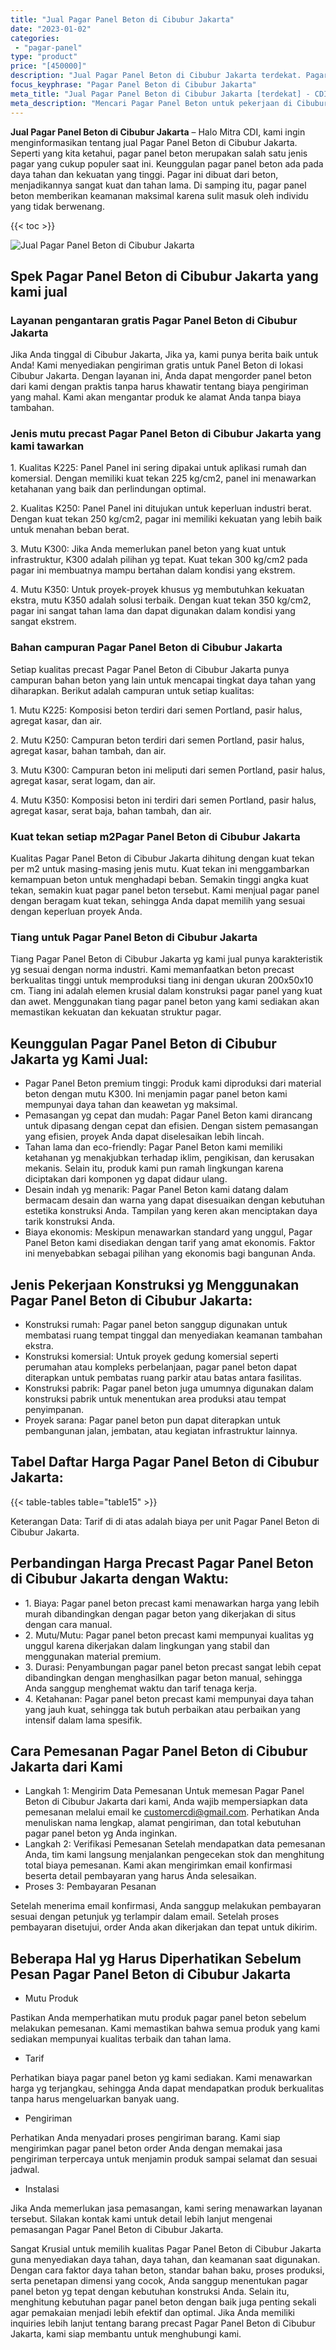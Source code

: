 ```yaml
---
title: "Jual Pagar Panel Beton di Cibubur Jakarta"
date: "2023-01-02"
categories:
 - "pagar-panel"
type: "product"
price: "[450000]"
description: "Jual Pagar Panel Beton di Cibubur Jakarta terdekat. Pagar Panel Beton ini sering diaplikasikan dalam project pembangunan sebagai pembatas area yang tahan lama dan awet. Hubungi kami untuk informasi lebih lanjut."
focus_keyphrase: "Pagar Panel Beton di Cibubur Jakarta"
meta_title: "Jual Pagar Panel Beton di Cibubur Jakarta [terdekat] - CDI"
meta_description: "Mencari Pagar Panel Beton untuk pekerjaan di Cibubur Jakarta? Kami menyediakan Pagar Panel Beton berkualitas untuk pagar lahan. Segera dapatkan penawaran terbaik sekarang."
---
```


**Jual Pagar Panel Beton di Cibubur Jakarta** – Halo Mitra CDI, kami ingin menginformasikan tentang jual Pagar Panel Beton di Cibubur Jakarta. Seperti yang kita ketahui, pagar panel beton merupakan salah satu jenis pagar yang cukup populer saat ini. Keunggulan pagar panel beton ada pada daya tahan dan kekuatan yang tinggi. Pagar ini dibuat dari beton, menjadikannya sangat kuat dan tahan lama. Di samping itu, pagar panel beton memberikan keamanan maksimal karena sulit masuk oleh individu yang tidak berwenang.

{{< toc >}}

![Jual Pagar Panel Beton di Cibubur Jakarta](/images/pagar-panel/pagar-panel-23.jpg)

## Spek Pagar Panel Beton di Cibubur Jakarta yang kami jual

### Layanan pengantaran gratis Pagar Panel Beton di Cibubur Jakarta

Jika Anda tinggal di Cibubur Jakarta, Jika ya, kami punya berita baik untuk Anda! Kami menyediakan pengiriman gratis untuk Panel Beton di lokasi Cibubur Jakarta. Dengan layanan ini, Anda dapat mengorder panel beton dari kami dengan praktis tanpa harus khawatir tentang biaya pengiriman yang mahal. Kami akan mengantar produk ke alamat Anda tanpa biaya tambahan.

### Jenis mutu precast Pagar Panel Beton di Cibubur Jakarta yang kami tawarkan

1\. Kualitas K225: Panel Panel ini sering dipakai untuk aplikasi rumah dan komersial. Dengan memiliki kuat tekan 225 kg/cm2, panel ini menawarkan ketahanan yang baik dan perlindungan optimal.  

2\. Kualitas K250: Panel Panel ini ditujukan untuk keperluan industri berat. Dengan kuat tekan 250 kg/cm2, pagar ini memiliki kekuatan yang lebih baik untuk menahan beban berat.  

3\. Mutu K300: Jika Anda memerlukan panel beton yang kuat untuk infrastruktur, K300 adalah pilihan yg tepat. Kuat tekan 300 kg/cm2 pada pagar ini membuatnya mampu bertahan dalam kondisi yang ekstrem.  

4\. Mutu K350: Untuk proyek-proyek khusus yg membutuhkan kekuatan ekstra, mutu K350 adalah solusi terbaik. Dengan kuat tekan 350 kg/cm2, pagar ini sangat tahan lama dan dapat digunakan dalam kondisi yang sangat ekstrem.

### Bahan campuran Pagar Panel Beton di Cibubur Jakarta

Setiap kualitas precast Pagar Panel Beton di Cibubur Jakarta punya campuran bahan beton yang lain untuk mencapai tingkat daya tahan yang diharapkan. Berikut adalah campuran untuk setiap kualitas:

1\. Mutu K225: Komposisi beton terdiri dari semen Portland, pasir halus, agregat kasar, dan air.

2\. Mutu K250: Campuran beton terdiri dari semen Portland, pasir halus, agregat kasar, bahan tambah, dan air.

3\. Mutu K300: Campuran beton ini meliputi dari semen Portland, pasir halus, agregat kasar, serat logam, dan air.

4\. Mutu K350: Komposisi beton ini terdiri dari semen Portland, pasir halus, agregat kasar, serat baja, bahan tambah, dan air.

### Kuat tekan setiap m2Pagar Panel Beton di Cibubur Jakarta

Kualitas Pagar Panel Beton di Cibubur Jakarta dihitung dengan kuat tekan per m2 untuk masing-masing jenis mutu. Kuat tekan ini menggambarkan kemampuan beton untuk menghadapi beban. Semakin tinggi angka kuat tekan, semakin kuat pagar panel beton tersebut. Kami menjual pagar panel dengan beragam kuat tekan, sehingga Anda dapat memilih yang sesuai dengan keperluan proyek Anda.

### Tiang untuk Pagar Panel Beton di Cibubur Jakarta

Tiang Pagar Panel Beton di Cibubur Jakarta yg kami jual punya karakteristik yg sesuai dengan norma industri. Kami memanfaatkan beton precast berkualitas tinggi untuk memproduksi tiang ini dengan ukuran 200x50x10 cm. Tiang ini adalah elemen krusial dalam konstruksi pagar panel yang kuat dan awet. Menggunakan tiang pagar panel beton yang kami sediakan akan memastikan kekuatan dan kekuatan struktur pagar.

## Keunggulan Pagar Panel Beton di Cibubur Jakarta yg Kami Jual:

*   Pagar Panel Beton premium tinggi: Produk kami diproduksi dari material beton dengan mutu K300. Ini menjamin pagar panel beton kami mempunyai daya tahan dan keawetan yg maksimal.
*   Pemasangan yg cepat dan mudah: Pagar Panel Beton kami dirancang untuk dipasang dengan cepat dan efisien. Dengan sistem pemasangan yang efisien, proyek Anda dapat diselesaikan lebih lincah.
*   Tahan lama dan eco-friendly: Pagar Panel Beton kami memiliki ketahanan yg menakjubkan terhadap iklim, pengikisan, dan kerusakan mekanis. Selain itu, produk kami pun ramah lingkungan karena diciptakan dari komponen yg dapat didaur ulang.
*   Desain indah yg menarik: Pagar Panel Beton kami datang dalam bermacam desain dan warna yang dapat disesuaikan dengan kebutuhan estetika konstruksi Anda. Tampilan yang keren akan menciptakan daya tarik konstruksi Anda.
*   Biaya ekonomis: Meskipun menawarkan standard yang unggul, Pagar Panel Beton kami disediakan dengan tarif yang amat ekonomis. Faktor ini menyebabkan sebagai pilihan yang ekonomis bagi bangunan Anda.

## Jenis Pekerjaan Konstruksi yg Menggunakan Pagar Panel Beton di Cibubur Jakarta:

*   Konstruksi rumah: Pagar panel beton sanggup digunakan untuk membatasi ruang tempat tinggal dan menyediakan keamanan tambahan ekstra.
*   Konstruksi komersial: Untuk proyek gedung komersial seperti perumahan atau kompleks perbelanjaan, pagar panel beton dapat diterapkan untuk pembatas ruang parkir atau batas antara fasilitas.
*   Konstruksi pabrik: Pagar panel beton juga umumnya digunakan dalam konstruksi pabrik untuk menentukan area produksi atau tempat penyimpanan.
*   Proyek sarana: Pagar panel beton pun dapat diterapkan untuk pembangunan jalan, jembatan, atau kegiatan infrastruktur lainnya.

## Tabel Daftar Harga Pagar Panel Beton di Cibubur Jakarta:

{{< table-tables table="table15" >}}

Keterangan Data: Tarif di di atas adalah biaya per unit Pagar Panel Beton di Cibubur Jakarta.

## Perbandingan Harga Precast Pagar Panel Beton di Cibubur Jakarta dengan Waktu:

*   1\. Biaya: Pagar panel beton precast kami menawarkan harga yang lebih murah dibandingkan dengan pagar beton yang dikerjakan di situs dengan cara manual.
*   2\. Mutu/Mutu: Pagar panel beton precast kami mempunyai kualitas yg unggul karena dikerjakan dalam lingkungan yang stabil dan menggunakan material premium.
*   3\. Durasi: Penyambungan pagar panel beton precast sangat lebih cepat dibandingkan dengan menghasilkan pagar beton manual, sehingga Anda sanggup menghemat waktu dan tarif tenaga kerja.
*   4\. Ketahanan: Pagar panel beton precast kami mempunyai daya tahan yang jauh kuat, sehingga tak butuh perbaikan atau perbaikan yang intensif dalam lama spesifik.

## Cara Pemesanan Pagar Panel Beton di Cibubur Jakarta dari Kami

*   Langkah 1: Mengirim Data Pemesanan
Untuk memesan Pagar Panel Beton di Cibubur Jakarta dari kami, Anda wajib mempersiapkan data pemesanan melalui email ke customercdi@gmail.com. Perhatikan Anda menuliskan nama lengkap, alamat pengiriman, dan total kebutuhan pagar panel beton yg Anda inginkan.
*   Langkah 2: Verifikasi Pemesanan
Setelah mendapatkan data pemesanan Anda, tim kami langsung menjalankan pengecekan stok dan menghitung total biaya pemesanan. Kami akan mengirimkan email konfirmasi beserta detail pembayaran yang harus Anda selesaikan.
*   Proses 3: Pembayaran Pesanan

Setelah menerima email konfirmasi, Anda sanggup melakukan pembayaran sesuai dengan petunjuk yg terlampir dalam email. Setelah proses pembayaran disetujui, order Anda akan dikerjakan dan tepat untuk dikirim.

## Beberapa Hal yg Harus Diperhatikan Sebelum Pesan Pagar Panel Beton di Cibubur Jakarta

*   Mutu Produk

Pastikan Anda memperhatikan mutu produk pagar panel beton sebelum melakukan pemesanan. Kami memastikan bahwa semua produk yang kami sediakan mempunyai kualitas terbaik dan tahan lama.
*   Tarif

Perhatikan biaya pagar panel beton yg kami sediakan. Kami menawarkan harga yg terjangkau, sehingga Anda dapat mendapatkan produk berkualitas tanpa harus mengeluarkan banyak uang.
*   Pengiriman

Perhatikan Anda menyadari proses pengiriman barang. Kami siap mengirimkan pagar panel beton order Anda dengan memakai jasa pengiriman terpercaya untuk menjamin produk sampai selamat dan sesuai jadwal.
*   Instalasi

Jika Anda memerlukan jasa pemasangan, kami sering menawarkan layanan tersebut. Silakan kontak kami untuk detail lebih lanjut mengenai pemasangan Pagar Panel Beton di Cibubur Jakarta.

Sangat Krusial untuk memilih kualitas Pagar Panel Beton di Cibubur Jakarta guna menyediakan daya tahan, daya tahan, dan keamanan saat digunakan. Dengan cara faktor daya tahan beton, standar bahan baku, proses produksi, serta penetapan dimensi yang cocok, Anda sanggup menentukan pagar panel beton yg tepat dengan kebutuhan konstruksi Anda. Selain itu, menghitung kebutuhan pagar panel beton dengan baik juga penting sekali agar pemakaian menjadi lebih efektif dan optimal. Jika Anda memiliki inquiries lebih lanjut tentang barang precast Pagar Panel Beton di Cibubur Jakarta, kami siap membantu untuk menghubungi kami.